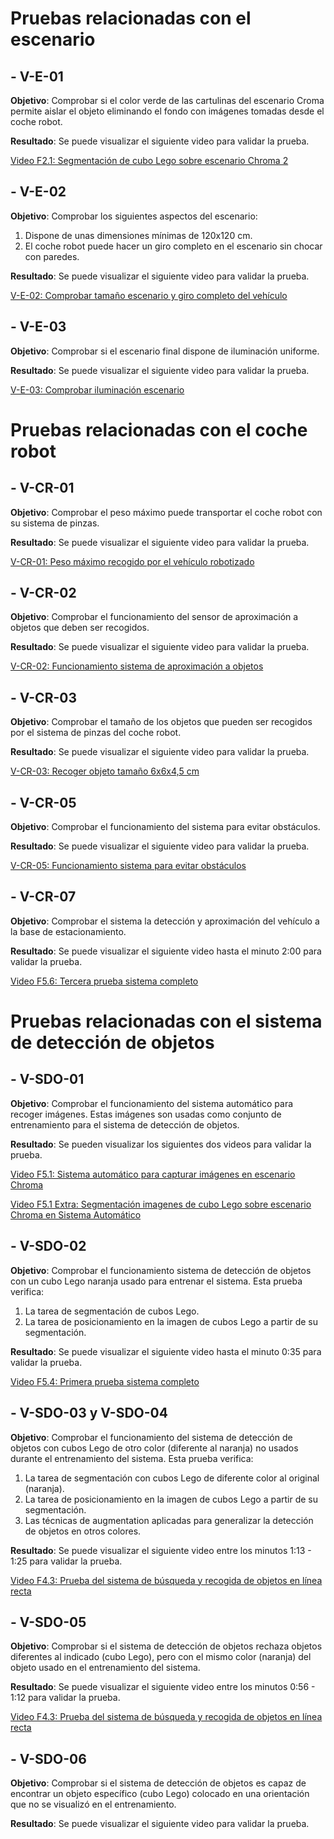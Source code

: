 
# Pruebas relacionadas con el escenario

## - V-E-01
**Objetivo**: Comprobar si el color verde de las cartulinas del escenario Croma permite aislar el objeto eliminando el fondo con imágenes tomadas desde el coche robot.

**Resultado**: Se puede visualizar el siguiente video para validar la prueba.

<a href="https://youtu.be/zjQyjXJ_OiE" target="_blank"> Video F2.1: Segmentación de cubo Lego sobre escenario Chroma 2</a>

## - V-E-02
**Objetivo**: Comprobar los siguientes aspectos del escenario:
1.	Dispone de unas dimensiones mínimas de 120x120 cm.
2.	El coche robot puede hacer un giro completo en el escenario sin chocar con paredes.

**Resultado**: Se puede visualizar el siguiente video para validar la prueba.

  <a href="https://youtu.be/eELcx224uiY" target="_blank"> V-E-02: Comprobar tamaño escenario y giro completo del vehículo</a>

## - V-E-03
**Objetivo**: Comprobar si el escenario final dispone de iluminación uniforme.

**Resultado**: Se puede visualizar el siguiente video para validar la prueba.

  <a href="https://youtu.be/FU5BDELNgb8" target="_blank"> V-E-03: Comprobar iluminación escenario  </a>

# Pruebas relacionadas con el coche robot

## - V-CR-01
**Objetivo**: Comprobar el peso máximo puede transportar el coche robot con su sistema de pinzas.

**Resultado**: Se puede visualizar el siguiente video para validar la prueba.

  <a href="https://youtu.be/Yh7WY9Arkcw" target="_blank"> V-CR-01: Peso máximo recogido por el vehículo robotizado  </a>

## - V-CR-02
**Objetivo**: Comprobar el funcionamiento del sensor de aproximación a objetos que deben ser recogidos.   

**Resultado**: Se puede visualizar el siguiente video para validar la prueba.

  <a href="https://youtu.be/K4eX7jM7Ry4" target="_blank"> V-CR-02: Funcionamiento sistema de aproximación a objetos </a>

## - V-CR-03
**Objetivo**: Comprobar el tamaño de los objetos que pueden ser recogidos por el sistema de pinzas del coche robot.

**Resultado**: Se puede visualizar el siguiente video para validar la prueba.

  <a href="https://youtu.be/l2M4URIk_jE" target="_blank"> V-CR-03: Recoger objeto tamaño 6x6x4,5 cm  </a>

## - V-CR-05
**Objetivo**: Comprobar el funcionamiento del sistema para evitar obstáculos.

**Resultado**: Se puede visualizar el siguiente video para validar la prueba.

  <a href="https://youtu.be/ARBE6XoJooE" target="_blank"> V-CR-05: Funcionamiento sistema para evitar obstáculos </a>

## - V-CR-07
**Objetivo**: Comprobar el sistema la detección y aproximación del vehículo a la base de estacionamiento.

**Resultado**: Se puede visualizar el siguiente video hasta el minuto 2:00 para validar la prueba.

  <a href="https://youtu.be/KFsChXSeRE8?t=120" target="_blank"> Video F5.6: Tercera prueba sistema completo  </a>


# Pruebas relacionadas con el sistema de detección de objetos

## - V-SDO-01
**Objetivo**: Comprobar el funcionamiento del sistema automático para recoger imágenes. Estas imágenes son usadas como conjunto de entrenamiento para el sistema de detección de objetos.

**Resultado**: Se pueden visualizar los siguientes dos videos para validar la prueba.

  <a href="https://youtu.be/xBhjrggt7Lo" target="_blank"> Video F5.1: Sistema automático para capturar imágenes en escenario Chroma </a>

  <a href="https://youtu.be/9aOTlK2f8YA" target="_blank"> Video F5.1 Extra: Segmentación imagenes de cubo Lego sobre escenario Chroma en Sistema Automático</a>


## - V-SDO-02
**Objetivo**: Comprobar el funcionamiento sistema de detección de objetos con un cubo Lego naranja usado para entrenar el sistema. Esta prueba verifica:
1.	La tarea de segmentación de cubos Lego.
2.	La tarea de posicionamiento en la imagen de cubos Lego a partir de su segmentación.

**Resultado**: Se puede visualizar el siguiente video hasta el minuto 0:35 para validar la prueba.

  <a href="https://youtu.be/8UoTrjzoNNE" target="_blank"> Video F5.4: Primera prueba sistema completo </a>

## - V-SDO-03 y V-SDO-04
**Objetivo**: Comprobar el funcionamiento del sistema de detección de objetos con cubos Lego de otro color (diferente al naranja) no usados durante el entrenamiento del sistema. Esta prueba verifica:
1.	La tarea de segmentación con cubos Lego de diferente color al original (naranja).
2.	La tarea de posicionamiento en la imagen de cubos Lego a partir de su segmentación.
3.	Las técnicas de augmentation aplicadas para generalizar la detección de objetos en otros colores. 

**Resultado**: Se puede visualizar el siguiente video entre los minutos 1:13 - 1:25 para validar la prueba.

  <a href="https://youtu.be/ti0INz-PXlc?t=73" target="_blank"> Video F4.3: Prueba del sistema de búsqueda y recogida de objetos en línea recta </a>
  

## - V-SDO-05
**Objetivo**: Comprobar si el sistema de detección de objetos rechaza objetos diferentes al indicado (cubo Lego), pero con el mismo color (naranja) del objeto usado en el entrenamiento del sistema.

**Resultado**: Se puede visualizar el siguiente video entre los minutos 0:56 - 1:12 para validar la prueba.

  <a href="https://youtu.be/ti0INz-PXlc?t=56" target="_blank"> Video F4.3: Prueba del sistema de búsqueda y recogida de objetos en línea recta </a>

## - V-SDO-06
**Objetivo**: Comprobar si el sistema de detección de objetos es capaz de encontrar un objeto específico (cubo Lego) colocado en una orientación que no se visualizó en el entrenamiento.

**Resultado**: Se puede visualizar el siguiente video para validar la prueba.




